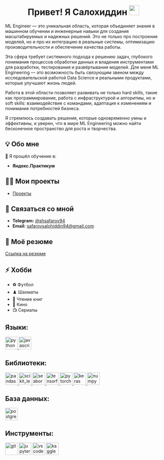 <h1 align="center">Привет! Я Салохиддин</a> 
<img src="https://github.com/blackcater/blackcater/raw/main/images/Hi.gif" height="32"/></h1>

ML Engineer — это уникальная область, которая объединяет знания в машинном обучении и инженерные навыки для создания масштабируемых и надежных решений. Это не только про построение моделей, но и про их интеграцию в реальные системы, оптимизацию производительности и обеспечение качества работы.

Эта сфера требует системного подхода к решению задач, глубокого понимания процессов обработки данных и владения инструментами для разработки, тестирования и развёртывания моделей. Для меня ML Engineering — это возможность быть связующим звеном между исследовательской работой Data Science и реальными продуктами, которые улучшают жизнь людей.

Работа в этой области позволяет развивать не только hard skills, такие как программирование, работа с инфраструктурой и алгоритмы, но и soft skills: взаимодействие с командами, адаптация к изменениям и понимание потребностей бизнеса.

Я стремлюсь создавать решения, которые одновременно умны и эффективны, и уверен, что в мире ML Engineering можно найти бесконечное пространство для роста и творчества.

## 💡 Обо мне
🌱 Я прошёл обучение в:
- **Яндекс.Практикум**
## 👨‍💻 Мои проекты
- [Проекты](https://github.com/Salohiddin94?tab=repositories)

## 💬 Связаться со мной
- **Telegram:** [@shsafarov94](https://t.me/shsafarov94)
- **Email:** [safarovsalohiddin94@gmail.com](mailto:safarovsalohiddin94@gmail.com)

## 📄 Моё резюме
[Ссылка на резюме](#)

## ⚡ Хобби 
- ⚽ Футбол
- ♟️ Шахматы
- 📖 Чтение книг
- 🎥 Кино
- 📺 Сериалы


## **Языки:**

<a href="https://www.python.org" target="_blank" rel="noreferrer"> <img src="https://icon.icepanel.io/Technology/svg/Python.svg" alt="python" width="40" height="40"/> </a>
<a href="https://www.javascript.com" target="_blank" rel="noreferrer"> <img src="https://icon.icepanel.io/Technology/svg/JavaScript.svg" alt="javascript" width="40" height="40"/> </a>

## **Библиотеки:**

  <a href="https://pandas.pydata.org/" target="_blank" rel="noreferrer"> <img src="https://icon.icepanel.io/Technology/svg/Pandas.svg" alt="pandas" width="40" height="40"/> </a>
  <a href="https://scikit-learn.org/" target="_blank" rel="noreferrer"> <img src="https://icon.icepanel.io/Technology/svg/scikit-learn.svg" alt="scikit_learn" width="40" height="40"/> 
  </a> 
  <a href="https://seaborn.pydata.org/" target="_blank" rel="noreferrer"> <img src="https://seaborn.pydata.org/_images/logo-mark-lightbg.svg" alt="seaborn" width="40" height="40"/> </a> 
  <a href="https://www.tensorflow.org" target="_blank" rel="noreferrer"> <img src="https://www.vectorlogo.zone/logos/tensorflow/tensorflow-icon.svg" alt="tensorflow" width="40" height="40"/> </a> 
  <a href="https://www.pytorch.org" target="_blank" rel="noreferrer"> <img src="https://www.vectorlogo.zone/logos/pytorch/pytorch-icon.svg" alt="pytorch" width="40" height="40"/> </a>
  <a href="https://www.keras.io/" target="_blank" rel="noreferrer"> <img src="https://icon.icepanel.io/Technology/svg/Keras.svg" alt="keras" width="40" height="40"/> </a>
  <a href="https://www.numpy.org/" target="_blank" rel="noreferrer"> <img src="https://icon.icepanel.io/Technology/svg/NumPy.svg" alt="numpy" width="40" height="40"/> </a>
  
## **База данных:**

   <a href="https://www.postgresql.org" target="_blank" rel="noreferrer"> <img src="https://icon.icepanel.io/Technology/svg/PostgresSQL.svg" 
   alt="postgresql" width="40" height="40"/> </a>
   
## **Инструменты:**

  <a href="https://git-scm.com/" target="_blank" rel="noreferrer"> <img src="https://www.vectorlogo.zone/logos/git-scm/git-scm-icon.svg" alt="git" width="40" height="40"/></a>
  <a href="https://jupyter.org/" target="_blank" rel="noreferrer"> <img src="https://icon.icepanel.io/Technology/svg/Jupyter.svg" alt="jupyter" width="40" height="40"/></a>
  <a href="https://code.visualstudio.com/" target="_blank" rel="noreferrer"> <img src="https://icon.icepanel.io/Technology/svg/Visual-Studio-Code-%28VS-Code%29.svg" alt="vscode" width="40" height="40"/></a>
  <a href="https://kaggle.com/" target="_blank" rel="noreferrer"> <img src="https://icon.icepanel.io/Technology/svg/Kaggle.svg" alt="kaggle" width="40" height="40"/></a>
